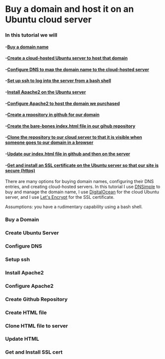 # Buy a domain and host it on an Ubuntu cloud server

### In this tutorial we will 
#### -[Buy a domain name](#buy-a-domain)
#### -[Create a cloud-hosted Ubuntu server to host that domain](#create-ubuntu-server)
#### -[Configure DNS to map the domain name to the cloud-hosted server](#configure-dns)
#### -[Set up ssh to log into the server from a bash shell](#setup-ssh)
#### -[Install Apache2 on the Ubuntu server](#install-apache2)
#### -[Configure Apache2 to host the domain we purchased](#configure-apache2)
#### -[Create a repository in github for our domain](#create-github-repository)
#### -[Create the bare-bones index.html file in our gihub repository](#create-html-file)
#### -[Clone the repository to our cloud server to that it is visible when someone goes to our domain in a browser](#clone-html-file-to-server)
#### -[Update our index.html file in github and then on the server](#update-html)
#### -[Get and install an SSL certificate on the Ubuntu server so that our site is secure (https)](#get-and-install-ssl-cert)

There are many options for buying domain names, configuring their DNS entries, and creating cloud-hosted servers. In this tutorial I use [DNSimple](https://www.dnsimple.com) to buy and manage 
the domain name, I use [DigitalOcean](https://www.digitalocean.com) for the cloud Ubuntu server, and I use [Let's Encrypt](https://letsencrypt.org) for the SSL certificate.

Assumptions: you have a rudimentary capability using a bash shell.

### Buy a Domain

### Create Ubuntu Server

### Configure DNS

### Setup ssh

### Install Apache2

### Configure Apache2

### Create Github Repository

### Create HTML file

### Clone HTML file to server

### Update HTML

### Get and Install SSL cert



